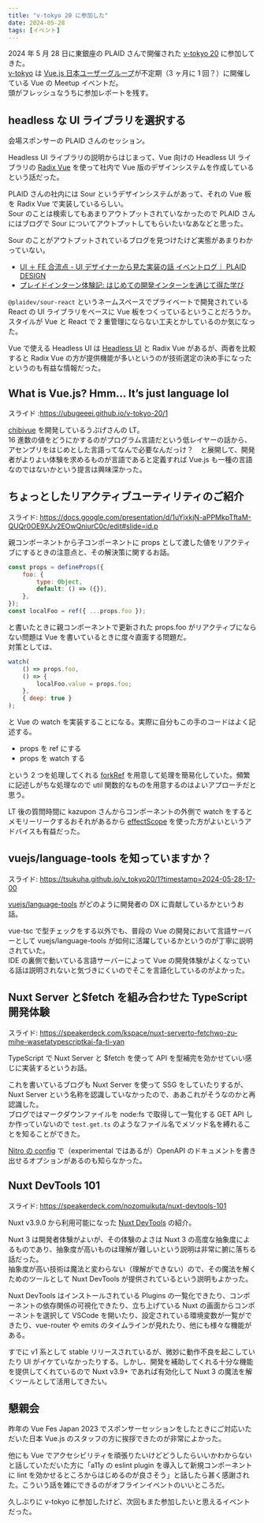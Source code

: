 ```yaml
---
title: "v-tokyo 20 に参加した"
date: 2024-05-28
tags: [イベント]
---
```


2024 年 5 月 28 日に東銀座の PLAID さんで開催された [v-tokyo 20](https://vuejs-meetup.connpass.com/event/318066/) に参加してきた。  
[v-tokyo](https://vuejs-meetup.connpass.com/) は [Vue.js 日本ユーザーグループ](https://github.com/vuejs-jp/home)が不定期（3 ヶ月に 1 回？）に開催している Vue の Meetup イベントだ。  
頭がフレッシュなうちに参加レポートを残す。

## headless な UI ライブラリを選択する

会場スポンサーの PLAID さんのセッション。

Headless UI ライブラリの説明からはじまって、Vue 向けの Headless UI ライブラリの [Radix Vue](https://www.radix-vue.com/) を使って社内で Vue 版のデザインシステムを作成しているという話だった。

PLAID さんの社内には Sour というデザインシステムがあって、それの Vue 板を Radix Vue で実装しているらしい。  
Sour のことは検索してもあまりアウトプットされていなかったので PLAID さんにはブログで Sour についてアウトプットしてもらいたいなあなどと思った。

Sour のことがアウトプットされているブログを見つけたけど実態があまりわかっていない。

- [UI ＋ FE 合流点 - UI デザイナーから見た実装の話 イベントログ｜ PLAID DESIGN](https://note.com/plaid_design/n/n57d1815d688d)
- [プレイドインターン体験記: はじめての開発インターンを通じて得た学び](https://tech.plaid.co.jp/intern-at-plaid-calloc)

`@plaidev/sour-react` というネームスペースでプライベートで開発されている React の UI ライブラリをベースに Vue 板をつくっているということだろうか。  
スタイルが Vue と React で 2 重管理にならない工夫とかしているのか気になった。

Vue で使える Headless UI は [Headless UI](https://headlessui.com/) と Radix Vue があるが、両者を比較すると Radix Vue の方が提供機能が多いというのが技術選定の決め手になったというのも有益な情報だった。

## What is Vue.js? Hmm… It’s just language lol

スライド :https://ubugeeei.github.io/v-tokyo-20/1

[chibivue](https://ubugeeei.github.io/chibivue/) を開発しているうぶげさんの LT。  
16 進数の値をどうにかするのがプログラム言語だという低レイヤーの話から、アセンブリをはじめとした言語ってなんで必要なんだっけ？　と展開して、開発者がよりよい体験を求めるものが言語であると定義すれば Vue.js も一種の言語なのではないかという提言は興味深かった。

## ちょっとしたリアクティブユーティリティのご紹介

スライド: https://docs.google.com/presentation/d/1uYjxkjN-aPPMkpTftaM-QUQr0OE9XJv2EOwQniurC0c/edit#slide=id.p

親コンポーネントから子コンポーネントに props として渡した値をリアクティブにするときの注意点と、その解決策に関するお話。

```javascript
const props = defineProps({
	foo: {
		type: Object,
		default: () => ({}),
	},
});
const localFoo = ref({ ...props.foo });
```

と書いたときに親コンポーネントで更新された props.foo がリアクティブにならない問題は Vue を書いているときに度々直面する問題だ。  
対策としては、

```javascript
watch(
	() => props.foo,
	() => {
		localFoo.value = props.foo;
	},
	{ deep: true }
);
```

と Vue の watch を実装することになる。実際に自分もこの手のコードはよく記述する。

- props を ref にする
- props を watch する

という 2 つを処理してくれる [forkRef](https://docs.google.com/presentation/d/1uYjxkjN-aPPMkpTftaM-QUQr0OE9XJv2EOwQniurC0c/edit#slide=id.g2e09d839be3_0_140) を用意して処理を簡易化していた。頻繁に記述しがちな処理なので util 関数的なものを用意するのはよいアプローチだと思う。

LT 後の質問時間に kazupon さんからコンポーネントの外側で watch をするとメモリーリークするおそれがあるから [effectScope](https://vuejs.org/api/reactivity-advanced.html#effectscope) を使った方がよいというアドバイスも有益だった。

## vuejs/language-tools を知っていますか？

スライド: https://tsukuha.github.io/v_tokyo20/1?timestamp=2024-05-28-17-00

[vuejs/language-tools](https://github.com/vuejs/language-tools) がどのように開発者の DX に貢献しているかというお話。

vue-tsc で型チェックをする以外でも、普段の Vue の開発において言語サーバーとして vuejs/language-tools が如何に活躍しているかというのが丁寧に説明されていた。  
IDE の裏側で動いている言語サーバーによって Vue の開発体験がよくなっている話は説明されないと気づきにくいのでそこを言語化しているのがよかった。

## Nuxt Server と$fetch を組み合わせた TypeScript 開発体験

スライド: https://speakerdeck.com/kspace/nuxt-serverto-fetchwo-zu-mihe-wasetatypescriptkai-fa-ti-yan

TypeScript で Nuxt Server と $fetch を使って API を型補完を効かせていい感じに実装するというお話。

これを書いているブログも Nuxt Server を使って SSG をしていたりするが、Nuxt Server という名称を認識していなかったので、ああこれがそうなのかと再認識した。  
ブログではマークダウンファイルを node:fs で取得して一覧化する GET API しか作っていないので `test.get.ts` のようなファイル名でメソッド名を縛れることを知ることができた。

[Nitro の config](https://nitro.unjs.io/config#openapi) で（experimental ではあるが）OpenAPI のドキュメントを書き出せるオプションがあるのも知らなかった。

## Nuxt DevTools 101

スライド: https://speakerdeck.com/nozomuikuta/nuxt-devtools-101

Nuxt v3.9.0 から利用可能になった [Nuxt DevTools](https://devtools.nuxt.com/) の紹介。

Nuxt 3 は開発者体験がよいが、その体験のよさは Nuxt 3 の高度な抽象度によるものであり、抽象度が高いものは理解が難しいという説明は非常に腑に落ちる話だった。  
抽象度が高い技術は魔法と変わらない（理解ができない）ので、その魔法を解くためのツールとして Nuxt DevTools が提供されているという説明もよかった。

Nuxt DevTools はインストールされている Plugins の一覧化できたり、コンポーネントの依存関係の可視化できたり、立ち上げている Nuxt の画面からコンポーネントを選択して VSCode を開いたり、設定されている環境変数が一覧ができたり、vue-router や emits のタイムラインが見れたり、他にも様々な機能がある。

すでに v1 系として stable リリースされているが、微妙に動作不良を起こしていたり UI がイケていなかったりする。しかし、開発を補助してくれる十分な機能を提供してくれているので Nuxt v3.9+ であれば有効化して Nuxt 3 の魔法を解くツールとして活用してきたい。

## 懇親会

昨年の Vue Fes Japan 2023 でスポンサーセッションをしたときにご対応いただいた日本 Vue.js のスタッフの方に挨拶できたのが非常によかった。

他にも Vue でアクセシビリティを頑張りたいけどどうしたらいいかわからないと話していただいた方に「a11y の eslint plugin を導入して新規コンポーネントに lint を効かせるところからはじめるのが良さそう」と話したら甚く感謝された。こういう話を雑にできるのがオフラインイベントのいいところだ。

久しぶりに v-tokyo に参加したけど、次回もまた参加したいと思えるイベントだった。

